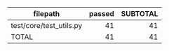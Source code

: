 |        filepath         | passed | SUBTOTAL |
| ----------------------- | -----: | -------: |
| test/core/test_utils.py |     41 |       41 |
| TOTAL                   |     41 |       41 |
